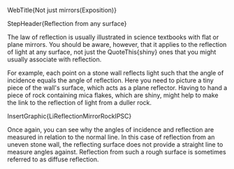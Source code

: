 WebTitle{Not just mirrors(Exposition)}

StepHeader{Reflection from any surface}

The law of reflection is usually illustrated in science textbooks with flat or plane mirrors. You should be aware, however, that it applies to the reflection of light at any surface, not just the QuoteThis{shiny} ones that you might usually associate with reflection.

For example, each point on a stone wall reflects light such that the angle of incidence equals the angle of reflection. Here you need to picture a tiny piece of the wall's surface, which acts as a plane reflector. Having to hand a piece of rock containing mica flakes, which are shiny, might help to make the link to the reflection of light from a duller rock.

InsertGraphic{LiReflectionMirrorRockIPSC}

Once again, you can see why the angles of incidence and reflection are measured in relation to the normal line. In this case of reflection from an uneven stone wall, the reflecting surface does not provide a straight line to measure angles against. Reflection from such a rough surface is sometimes referred to as diffuse reflection.
